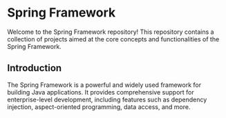 # Spring Framework

Welcome to the Spring Framework repository! This repository contains a collection of projects aimed at the core concepts and functionalities of the Spring Framework.

## Introduction

The Spring Framework is a powerful and widely used framework for building Java applications. It provides comprehensive support for enterprise-level development, including features such as dependency injection, aspect-oriented programming, data access, and more.